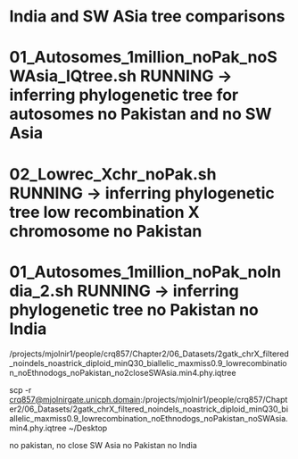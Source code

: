 # India and SW ASia tree comparisons 


# 01_Autosomes_1million_noPak_noSWAsia_IQtree.sh RUNNING -> inferring phylogenetic tree for autosomes no Pakistan and no SW Asia
# 02_Lowrec_Xchr_noPak.sh RUNNING -> inferring phylogenetic tree low recombination X chromosome no Pakistan
# 01_Autosomes_1million_noPak_noIndia_2.sh RUNNING -> inferring phylogenetic tree no Pakistan no India

/projects/mjolnir1/people/crq857/Chapter2/06_Datasets/2gatk_chrX_filtered_noindels_noastrick_diploid_minQ30_biallelic_maxmiss0.9_lowrecombination_noEthnodogs_noPakistan_no2closeSWAsia.min4.phy.iqtree

scp -r crq857@mjolnirgate.unicph.domain:/projects/mjolnir1/people/crq857/Chapter2/06_Datasets/2gatk_chrX_filtered_noindels_noastrick_diploid_minQ30_biallelic_maxmiss0.9_lowrecombination_noEthnodogs_noPakistan_noSWAsia.min4.phy.iqtree ~/Desktop


no pakistan, no close SW Asia
no Pakistan no India 

